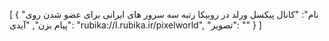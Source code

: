 
[
  {
    "نام": "کانال پیکسل ورلد در 
روبیکا رتبه سه سرور های
 ایرانی برای عضو شدن روی پیام بزن",
    "آیدی": "rubika://l.rubika.ir/pixelworld",
    "تصویر": ""
  }
]
